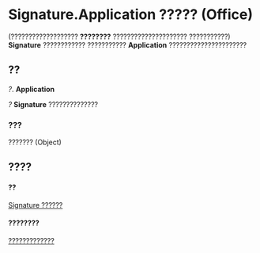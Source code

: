 
# Signature.Application ????? (Office)

(??????????????????? **????????** ????????????????????? ???????????) **Signature** ???????????? ??????????? **Application** ??????????????????????


## ??

 _?_. **Application**

 _?_ **Signature** ??????????????


### ???

??????? (Object)


## ????


#### ??


[Signature ??????](574d246b-95cd-e4da-081b-4540387662a0.md)
#### ????????


[?????????????](http://msdn.microsoft.com/library/1054db23-fe1c-f81f-e44b-d8c2c82ca7fa%28Office.15%29.aspx)
